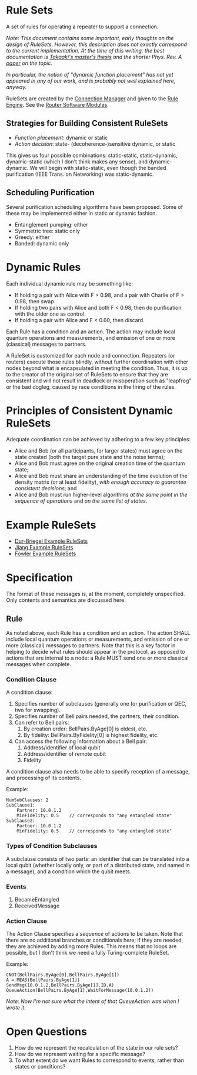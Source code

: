 # Rule Sets

A set of rules for operating a repeater to support a connection.

*Note: This document contains some important, early thoughts on the
design of RuleSets.  However, this description does not exactly
correspond to the current implementation.  At the time of this
writing, the best documentation is [Takaaki's master's
thesis](https://arxiv.org/abs/1908.10758) and the shorter
_Phys. Rev. A_ [paper](https://arxiv.org/abs/1904.08605) on the
topic.*

*In particular, the notion of "dynamic function placement" has not yet
appeared in any of our work, and is probably not well explained here,
anyway.*

RuleSets are created by the [Connection Manager](Connection%20Manager.md) and given to the [Rule Engine](Rule%20Engine.md).  See the [Router Software Modules](Router-Software-Modules-no-HW-Executive.jpg).

## Strategies for Building Consistent RuleSets ##

* *Function placement*: dynamic or static
* *Action decision*: state- (decoherence-)sensitive dynamic, or static

This gives us four possible combinations: static-static, static-dynamic, dynamic-static (which I don't think makes any sense), and dynamic-dynamic. We will begin with static-static, even though the banded purification (IEEE Trans. on Networking) was static-dynamic.

## Scheduling Purification ##

Several purification scheduling algorithms have been proposed. Some of these may be implemented either in static or dynamic fashion.

* Entanglement pumping: either
* Symmetric tree: static only
* Greedy: either
* Banded: dynamic only

# Dynamic Rules #

Each individual dynamic rule may be something like:

* If holding a pair with Alice with F > 0.98, and a pair with
  Charlie of F > 0.98, then swap.
* If holding two pairs with Alice and both F < 0.98, then do
  purification with the older one as control.
* If holding a pair with Alice and F < 0.60, then discard.

Each Rule has a condition and an action. The action may include local quantum operations and measurements, and emission of one or more (classical) messages to partners.

A RuleSet is customized for each node and connection. Repeaters (or routers) execute those rules blindly, without further coordination with other nodes beyond what is encapsulated in meeting the condition. Thus, it is up to the creator of the original set of RuleSets to ensure that they are consistent and will not result in deadlock or misoperation such as "leapfrog" or the bad dogleg, caused by race conditions in the firing of the rules.


# Principles of Consistent Dynamic RuleSets #

Adequate coordination can be achieved by adhering to a few key
principles:

* Alice and Bob (or all participants, for larger states) must
  agree on the state created (both the target pure state and the noise
  terms);
* Alice and Bob must agree on the original creation time of the
  quantum state;
* Alice and Bob must share an understanding of the time evolution
  of the density matrix (or at least fidelity), *with enough
    accuracy to guarantee consistent decisions*; and
* Alice and Bob must run higher-level algorithms *at the same
    point in the sequence of operations* and *on the same list of
    states*.

# Example RuleSets #

* [Dur-Briegel Example RuleSets](Dur-Briegel_Example_RuleSets.md)
* [Jiang Example RuleSets](Jiang%20Example%20RuleSets.md)
* [Fowler Example RuleSets](Fowler%20Example%20RuleSets.md)

# Specification #

The format of these messages is, at the moment, completely unspecified. Only contents and semantics are discussed here.

## Rule ##

As noted above, each Rule has a condition and an action. The action
SHALL include local quantum operations or measurements, and emission
of one or more (classical) messages to partners.  Note that this is a
key factor in helping to decide what rules should appear in the
protocol, as opposed to actions that are internal to a node: a Rule
MUST send one or more classical messages when complete.

### Condition Clause ###

A condition clause:

1. Specifies number of subclauses (generally one for purification or QEC, two for swapping).
1. Specifies number of Bell pairs needed, the partners, their condition.
1. Can refer to Bell pairs:
    1. By creation order: BellPairs.ByAge[0] is oldest, etc.
    1. By fidelity: BellPairs.ByFidelity[0] is highest fidelity, etc.
1. Can access the following information about a Bell pair:
    1. Address/identifier of local qubit
    1. Address/identifier of remote qubit
    1. Fidelity

A condition clause also needs to be able to specify reception of a message, and processing of its contents.

Example:

    NumSubClauses: 2
    SubClause1:
        Partner: 10.0.1.2
        MinFidelity: 0.5	// corresponds to "any entangled state"
    SubClause2:
        Partner: 10.0.1.2
        MinFidelity: 0.5	// corresponds to "any entangled state"

### Types of Condition Subclauses ###

A subclause consists of two parts: an identifier that can be
translated into a local qubit (whether locally only, or part of a
distributed state, and named in a message), and a condition which the
qubit meets.

### Events ###

1. BecameEntangled
1. ReceivedMessage

### Action Clause ###

The Action Clause specifies a *sequence* of actions to be taken. Note that there are no additional branches or conditionals here; if they are needed, they are achieved by adding more Rules. This means that no loops are possible, but I don't think we need a fully Turing-complete RuleSet.

Example:

    CNOT(BellPairs.ByAge[0],BellPairs.ByAge[1])
    A = MEAS(BellPairs.ByAge[1])
    SendMsg(10.0.1.2,BellPairs.ByAge[1].ID,A)
    QueueAction(BellPairs.ByAge[1],WaitForMessage(10.0.1.2))

*Note: Now I'm not sure what the intent of that QueueAction was when I
 wrote it.*



# Open Questions #

1. How do we represent the recalculation of the state in our rule sets?
1. How do we represent waiting for a specific message?
1. To what extent do we want Rules to correspond to events, rather
than states or conditions?
